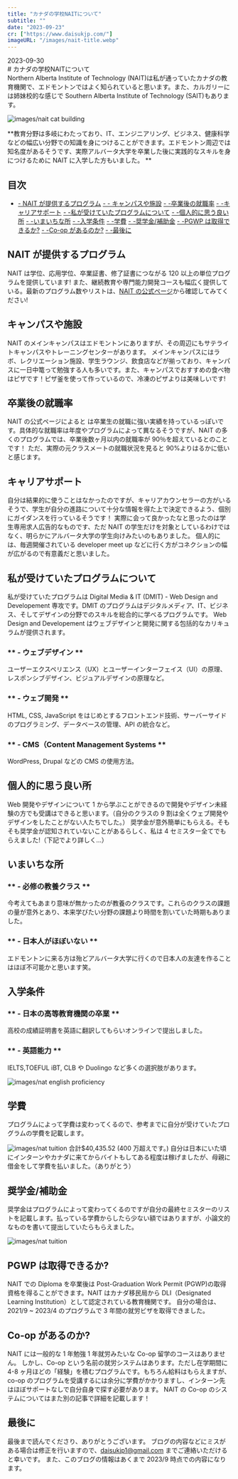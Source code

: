 ```yaml
---
title: "カナダの学校NAITについて"
subtitle: ""
date: "2023-09-23"
cr: ["https://www.daisukjp.com/"]
imageURL: "/images/nait-title.webp"
---
```


<div class="flex flex-col gap-3 animate-in">
<div class="blog-date">
2023-09-30
</div>

<div class="text-primary text-3xl font-medium tracking-tight leading-tight">
# カナダの学校NAITについて
</div>

<div class="secondP">
Northern Alberta Institute of Technology (NAIT)は私が通っていたカナダの教育機関で、エドモントンではよく知られていると思います。また、カルガリーには姉妹校的な感じで Southern Alberta Institute of Technology (SAIT)もあります。
</div>
</div>

![images/nait cat building](/images/nait-title.webp)

**教育分野は多岐にわたっており、IT、エンジニアリング、ビジネス、健康科学などの幅広い分野での知識を身につけることができます。エドモントン周辺では知名度があるそうです、実際アルバータ大学を卒業した後に実践的なスキルを身につけるために NAIT に入学した方もいました。
**

## 目次

- [ \- NAIT が提供するプログラム](#nait-program)
  [- \- キャンパスや施設](#nait-campus)
  [- \-卒業後の就職率](#employment-rate)
  [- \-キャリアサポート](#career-support)
  [- \-私が受けていたプログラムについて](#my-program)
  [- \-個人的に思う良い所](#nait-pros)
  [- \-いまいちな所](#nait-cons)
  [- \-入学条件](#nait-requirement)
  [- \-学費](#nait-tuition)
  [- \-奨学金/補助金](#scholarships)
  [- \-PGWP は取得できるか?](#nait-pgwp)
  [- \-Co-op があるのか?](#nait-coop)
  [- \-最後に](#end)

## <span id="nait-program">NAIT が提供するプログラム</span>

NAIT は学位、応用学位、卒業証書、修了証書につながる 120 以上の単位プログラムを提供しています! また、継続教育や専門能力開発コースも幅広く提供している。最新のプログラム数やリストは、[NAIT の公式ページ](https://www.nait.ca/program-search)から確認してみてください!

## <span id="nait-campus">キャンパスや施設</span>

NAIT のメインキャンパスはエドモントンにありますが、その周辺にもサテライトキャンパスやトレーニングセンターがあります。
メインキャンパスにはラボ、レクリエーション施設、学生ラウンジ、飲食店などが揃っており、キャンパスに一日中篭って勉強する人も多いです。また、キャンパスでおすすめの食べ物はピザです！ピザ釜を使って作っているので、冷凍のピザよりは美味しいです!

## <span id="employment-rate">卒業後の就職率</span>

NAIT の公式ページによると は卒業生の就職に強い実績を持っているっぽいです。具体的な就職率は年度やプログラムによって異なるそうですが、NAIT の多くのプログラムでは、卒業後数ヶ月以内の就職率が 90％を超えているとのことです！
ただ、実際の元クラスメートの就職状況を見ると 90%よりはるかに低いと感じます。

## <span id="career-support">キャリアサポート</span>

自分は結果的に使うことはなかったのですが、キャリアカウンセラーの方がいるそうで、学生が自分の進路について十分な情報を得た上で決定できるよう、個別にガイダンスを行っているそうです！
実際に会って良かったなと思ったのは学生専用求人広告的なものです、ただ NAIT の学生だけを対象としているわけではなく、明らかにアルバータ大学の学生向けみたいのもありました。
個人的には、毎週開催されている developer meet up などに行く方がコネクションの幅が広がるので有意義だと思いました。

## <span id="my-program">私が受けていたプログラムについて</span>

私が受けていたプログラムは Digital Media & IT (DMIT) - Web Design and Developement 専攻です。DMIT のプログラムはデジタルメディア、IT、ビジネス、そしてデザインの分野でのスキルを総合的に学べるプログラムです。
Web Design and Developement はウェブデザインと開発に関する包括的なカリキュラムが提供されます。

### ** - ウェブデザイン **

ユーザーエクスペリエンス（UX）とユーザーインターフェイス（UI）の原理、レスポンシブデザイン、ビジュアルデザインの原理など。

### ** - ウェブ開発 **

HTML, CSS, JavaScript をはじめとするフロントエンド技術、サーバーサイドのプログラミング、データベースの管理、API の統合など。

### ** - CMS（Content Management Systems **

WordPress, Drupal などの CMS の使用方法。

## <span id="nait-pros">個人的に思う良い所</span>

Web 開発やデザインについて 1 から学ぶことができるので開発やデザイン未経験の方でも受講はできると思います。（自分のクラスの 9 割は全くウェブ開発やデザインをしたことがない人たちでした。）
奨学金が意外簡単にもらえる。そもそも奨学金が認知されていないことがあるらしく、私は 4 セミスター全てでもらえました!（下記でより詳しく...）

## <span id="nait-cons">いまいちな所</span>

### ** - 必修の教養クラス **

今考えてもあまり意味が無かったのが教養のクラスです。これらのクラスの課題の量が意外とあり、本来学びたい分野の課題より時間を割いていた時期もありました。

### ** - 日本人がほぼいない **

エドモントンに来る方は殆どアルバータ大学に行くので日本人の友達を作ることはほぼ不可能かと思います笑。

## <span id="nait-requirement">入学条件</span>

### ** - 日本の高等教育機関の卒業 **

高校の成績証明書を英語に翻訳してもらいオンラインで提出しました。

### ** - 英語能力 **

IELTS,TOEFUL iBT, CLB や Duolingo など多くの選択肢があります。

![images/nat english proficiency](/images/nait-english-list.webp)

## <span id="nait-tuition">学費</span>

プログラムによって学費は変わってくるので、参考までに自分が受けていたプログラムの学費を記載します。

![images/nat tuition](/images/nait-tuition.webp)
合計$40,435.52 (400 万超えです。)
自分は日本にいた頃にインターンやカナダに来てからバイトもしてある程度は稼げましたが、母親に借金をして学費を払いました。（ありがとう）

## <span id="scholarships">奨学金/補助金</span>

奨学金はプログラムによって変わってくるのですが自分の最終セミスターのリストを記載します。払っている学費からしたら少ない額ではありますが、小論文的なものを書いて提出していたらもらえました。

![images/nat tuition](/images/nait-scholarships.webp)

## <span id="nait-pgwp">PGWP は取得できるか?</span>

NAIT での Diploma を卒業後は Post-Graduation Work Permit (PGWP)の取得資格を得ることができます。NAIT はカナダ移民局から DLI（Designated Learning Institution）として認定されている教育機関です。
自分の場合は、2021/9 ~ 2023/4 のプログラムで 3 年間の就労ビザを取得できました。

## <span id="nait-coop">Co-op があるのか?</span>

NAIT には一般的な 1 年勉強 1 年就労みたいな Co-op 留学のコースはありません。
しかし、Co-op という名前の就労システムはあります。ただし在学期間に 4-8 ヶ月ほどの「経験」を積むプログラムです。もちろん給料はもらえますが、co-op のプログラムを受講するには余分に学費がかかりますし、インターン先はほぼサポートなしで自分自身で探す必要があります。
NAIT の Co-op のシステムについてはまた別の記事で詳細を記載します！

## <span id="end">最後に</span>

最後まで読んでくださり、ありがとうございます。
ブログの内容などにミスがある場合は修正を行いますので、daisukjp1@gmail.com までご連絡いただけると幸いです。
また、このブログの情報はあくまで 2023/9 時点での内容になります。
